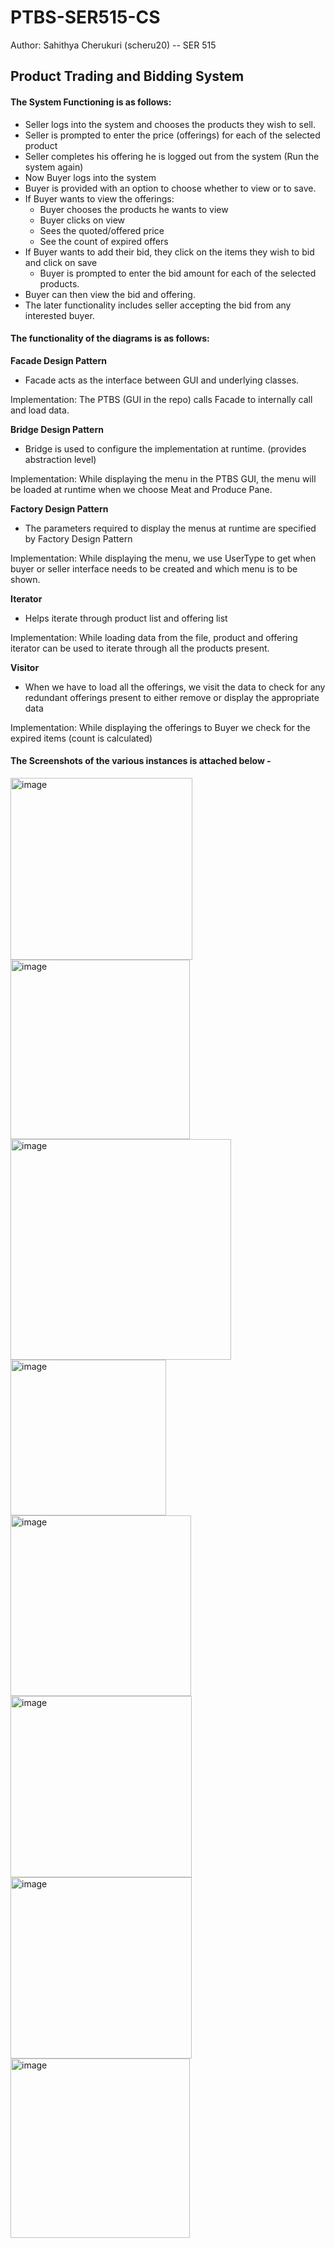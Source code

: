 # PTBS-SER515-CS
 Author: Sahithya Cherukuri (scheru20) --
SER 515 
 ## Product Trading and Bidding System

#### The System Functioning is as follows: 
- Seller logs into the system and chooses the products they wish to sell.
- Seller is prompted to enter the price (offerings) for each of the selected product
- Seller completes his offering he is logged out from the system
(Run the system again)
- Now Buyer logs into the system
- Buyer is provided with an option to choose whether to view or to save.
- If Buyer wants to view the offerings:
    - Buyer chooses the products he wants to view
    - Buyer clicks on view
    - Sees the quoted/offered price
    - See the count of expired offers
- If Buyer wants to add their bid, they click on the items they wish to bid and click on save
    - Buyer is prompted to enter the bid amount for each of the selected products.
- Buyer can then view the bid and offering.
- The later functionality includes seller accepting the bid from any interested buyer. 


#### The functionality of the diagrams is as follows:

**Facade Design Pattern**
- Facade acts as the interface between GUI and underlying classes. 

Implementation: The PTBS (GUI in the repo) calls Facade to internally call and load data. 

**Bridge Design Pattern**
- Bridge is used to configure the implementation at runtime. (provides abstraction level)
 
Implementation: While displaying the menu in the PTBS GUI, the menu will be loaded at runtime when we choose Meat and Produce Pane.

**Factory Design Pattern**
- The parameters required to display the menus at runtime are specified by Factory Design Pattern

Implementation:  While displaying the menu, we use UserType to get when buyer or seller interface needs to be created and which menu is to be shown.

**Iterator**
- Helps iterate through product list and offering list

Implementation: While loading data from the file, product and offering iterator can be used to iterate through all the products present.

**Visitor**
- When we have to load all the offerings, we visit the data to check for any redundant offerings present to either remove or display the appropriate data

Implementation: While displaying the offerings to Buyer we check for the expired items (count is calculated)
 
#### The Screenshots of the various instances is attached below - 

<img width="291" alt="image" src="https://user-images.githubusercontent.com/112609945/197127356-ec279442-8c72-4837-86f7-9e422db84854.png">
<img width="287" alt="image" src="https://user-images.githubusercontent.com/112609945/197127518-9f182467-8cd5-4e8f-8b1a-448e8b8fa0e8.png">
<img width="353" alt="image" src="https://user-images.githubusercontent.com/112609945/197127573-7979c04f-8ad1-4736-9b6f-0b6f94abc429.png">
<img width="249" alt="image" src="https://user-images.githubusercontent.com/112609945/197127620-157390c1-7762-4238-a187-376c9584beef.png">
<img width="289" alt="image" src="https://user-images.githubusercontent.com/112609945/197127726-06ce79cc-0e71-4e7a-ab5d-e447864ca929.png">
<img width="290" alt="image" src="https://user-images.githubusercontent.com/112609945/197127806-7e6f14a8-6019-4687-b227-6bfc5c5ae44a.png">
<img width="290" alt="image" src="https://user-images.githubusercontent.com/112609945/197127867-c3c09ce8-668b-499d-99ec-19ee95dcc688.png">
<img width="287" alt="image" src="https://user-images.githubusercontent.com/112609945/197127927-b97af273-1446-43b6-9c4b-55941a6220d7.png">


